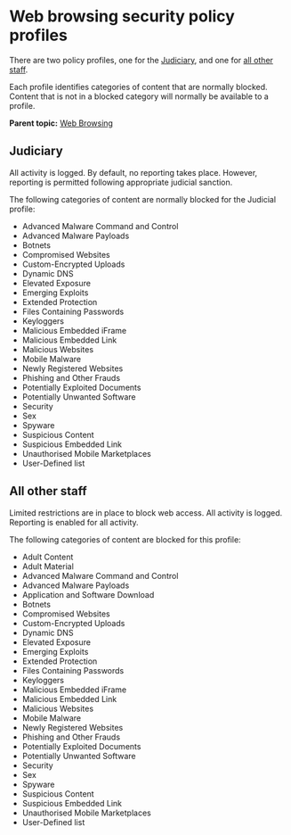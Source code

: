# Web browsing security policy profiles

There are two policy profiles, one for the [Judiciary](#judiciary), and one for [all other staff](#all-other-staff).

Each profile identifies categories of content that are normally blocked. Content that is not in a blocked category will normally be available to a profile.

**Parent topic:** [Web Browsing](web-browsing.md)

## Judiciary

All activity is logged. By default, no reporting takes place. However, reporting is permitted following appropriate judicial sanction.

The following categories of content are normally blocked for the Judicial profile:

-   Advanced Malware Command and Control
-   Advanced Malware Payloads
-   Botnets
-   Compromised Websites
-   Custom-Encrypted Uploads
-   Dynamic DNS
-   Elevated Exposure
-   Emerging Exploits
-   Extended Protection
-   Files Containing Passwords
-   Keyloggers
-   Malicious Embedded iFrame
-   Malicious Embedded Link
-   Malicious Websites
-   Mobile Malware
-   Newly Registered Websites
-   Phishing and Other Frauds
-   Potentially Exploited Documents
-   Potentially Unwanted Software
-   Security
-   Sex
-   Spyware
-   Suspicious Content
-   Suspicious Embedded Link
-   Unauthorised Mobile Marketplaces
-   User-Defined list

## All other staff

Limited restrictions are in place to block web access. All activity is logged. Reporting is enabled for all activity.

The following categories of content are blocked for this profile:

-   Adult Content
-   Adult Material
-   Advanced Malware Command and Control
-   Advanced Malware Payloads
-   Application and Software Download
-   Botnets
-   Compromised Websites
-   Custom-Encrypted Uploads
-   Dynamic DNS
-   Elevated Exposure
-   Emerging Exploits
-   Extended Protection
-   Files Containing Passwords
-   Keyloggers
-   Malicious Embedded iFrame
-   Malicious Embedded Link
-   Malicious Websites
-   Mobile Malware
-   Newly Registered Websites
-   Phishing and Other Frauds
-   Potentially Exploited Documents
-   Potentially Unwanted Software
-   Security
-   Sex
-   Spyware
-   Suspicious Content
-   Suspicious Embedded Link
-   Unauthorised Mobile Marketplaces
-   User-Defined list

